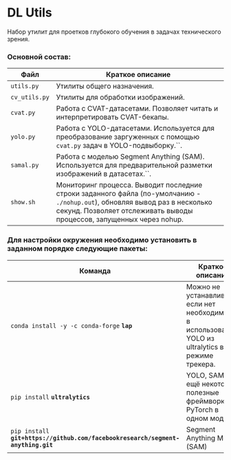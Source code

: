 # DL Utils

Набор утилит для проетков глубокого обучения в задачах технического зрения.

### Основной состав:
| Файл | Краткое описание |
|----|----|
|``utils.py``|Утилиты общего назначения.|
|``cv_utils.py``|Утилиты для обработки изображений.|
|``cvat.py``|Работа с CVAT-датасетами. Позволяет читать и интерпретировать CVAT-бекапы.|
|``yolo.py``|Работа с YOLO-датасетами. Используется для преобразование заргуженных с помощью ``cvat.py`` задач в YOLO-подвыборку.``.|
|``samal.py``|Работа с моделью Segment Anything (SAM). Используется для предварительной разметки изображений в датасетах.``.|
|``show.sh``|Мониторинг процесса. Выводит последние строки заданного файла (по-умолчанию - ``./nohup.out``), обновляя вывод раз в несколько секунд. Позволяет отслеживать выводы процессов, запущенных через nohup.|

### Для настройки окружения необходимо установить в заданном порядке следующие пакеты:
| Команда | Краткое описание |
|----|----|
|``conda install -y -c conda-forge`` **``lap``**|Можно не устанавливать, если нет необходимости в использовании YOLO из ultralytics в режиме трекера.|
|``pip install`` **``ultralytics``**|YOLO, SAM и ещё некоторые полезные фреймворки на PyTorch в одном модуле.|
|``pip install`` **``git+https://github.com/facebookresearch/segment-anything.git``**|Segment Anything Model (SAM)|

[//]: # (|``conda install -y -c conda-forge`` **``jupyterlab``**||)
[//]: # (|``conda install -y -c anaconda`` **``pymongo scikit-learn treelib openpyxl``**||)